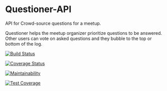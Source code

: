 # Questioner-API
API for Crowd-source questions for a meetup.



Questioner helps the meetup organizer prioritize questions to be answered. Other users can vote on asked questions and they bubble to the top or bottom of the log.

[![Build Status](https://travis-ci.org/Oluwaseyi000/API_Andela_Questioner.svg?branch=develop)](https://travis-ci.org/Oluwaseyi000/API_Andela_Questioner)


[![Coverage Status](https://coveralls.io/repos/github/Oluwaseyi000/API_Andela_Questioner/badge.svg?branch=develop)](https://coveralls.io/github/Oluwaseyi000/API_Andela_Questioner?branch=develop)


[![Maintainability](https://api.codeclimate.com/v1/badges/665cb5d312fe38db7508/maintainability)](https://codeclimate.com/github/Oluwaseyi000/API_Andela_Questioner/maintainability)


[![Test Coverage](https://api.codeclimate.com/v1/badges/665cb5d312fe38db7508/test_coverage)](https://codeclimate.com/github/Oluwaseyi000/API_Andela_Questioner/test_coverage)


